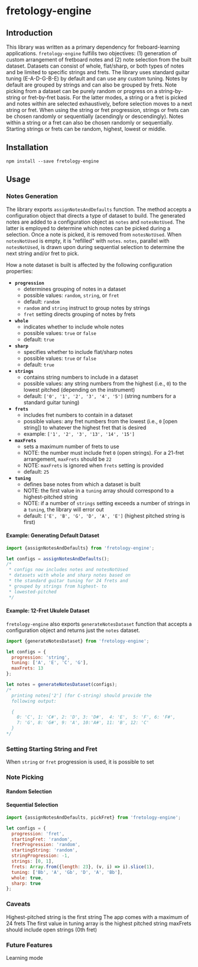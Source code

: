 # fretology-engine

## Introduction

This library was written as a primary dependency for freboard-learning applications.
`fretology-engine` fulfills two objectives: (1) generation of custom arrangement of 
fretboard notes and (2) note selection from the built dataset.  Datasets can consist
of whole, flat/sharp, or both types of notes and be limited to specific strings and 
frets.  The library uses standard guitar tuning (E-A-D-G-B-E) by default and can use 
any custom tuning.  Notes by default are grouped by strings and can also be grouped 
by frets.  Note picking from a dataset can be purely random or progress on a 
string-by-string or fret-by-fret basis.  For the latter modes, a string or a fret is 
picked and notes within are selected exhaustively, before selection moves to a next 
string or fret.  When using the string or fret progression, strings or frets can be 
chosen randomly or sequentially (acendingly or descendingly).  Notes within a string
or a fret can also be chosen randomly or sequentially.  Starting strings or frets
can be random, highest, lowest or middle.

## Installation

```
npm install --save fretology-engine
```

## Usage

### Notes Generation

The library exports `assignNotesAndDefaults` function.  The method accepts a
configuration object that directs a type of dataset to build.  The generated notes
are added to a configuration object as `notes` and `notesNotUsed`.  The latter is
employed to determine which notes can be picked during a selection.  Once a note is
picked, it is removed from `notesNotUsed`.  When `notesNotUsed` is empty, it is
"refilled" with `notes`.  `notes`, parallel with `notesNotUsed`, is drawn upon during
sequential selection to determine the next string and/or fret to pick.

How a note dataset is built is affected by the following configuration properties:

* **`progression`**
  * determines grouping of notes in a dataset
  * possible values: `random`, `string`, or `fret`
  * default: `random`
  * `random` and `string` instruct to group notes by strings
  * `fret` setting directs grouping of notes by frets
* **`whole`**
  * indicates whether to include whole notes
  * possible values: `true` or `false`
  * default: `true`
* **`sharp`**
  * specifies whether to include flat/sharp notes
  * possible values: `true` or `false`
  * default: `true`
* **`strings`**
  * contains string numbers to include in a dataset
  * possible values: any string numbers from the highest (i.e., `0`) to the lowest
    pitched (depending on the instrument)
  * default: `['0', '1', '2', '3', '4', '5']` (string numbers for a 
    standard guitar tuning)
* **`frets`**
  * includes fret numbers to contain in a dataset
  * possible values: any fret numbers from the lowest (i.e., `0` [open string]) to
    whatever the highest fret that is desired
  * example: `['1', '2', '3', '13', '14', '15']`
* **`maxFrets`**
  * sets a maximum number of frets to use
  * NOTE: the number must include fret `0` (open strings).  For a 21-fret arrangement,
    `maxFrets` should be `22`
  * NOTE: `maxFrets` is ignored when `frets` setting is provided
  * default: `25`
* **`tuning`**
  * defines base notes from which a dataset is built
  * NOTE: the first value in a `tuning` array should correspond to a highest-pitched
    string
  * NOTE: if a number of `strings` setting exceeds a number of strings in a `tuning`,
    the library will error out
  * default: `['E', 'B', 'G', 'D', 'A', 'E']` (highest pitched string is 
    first)
    
#### Example: Generating Default Dataset

```javascript
import {assignNotesAndDefaults} from 'fretology-engine';

let configs = assignNotesAndDefaults();
/* 
 * configs now includes notes and notesNotUsed
 * datasets with whole and sharp notes based on
 * the standard guitar tuning for 24 frets and
 * grouped by strings from highest- to 
 * lowested-pitched
 */
```

#### Example: 12-Fret Ukulele Dataset

`fretology-engine` also exports `generateNotesDataset` function that accepts a
configuration object and returns just the `notes` dataset.

```javascript
import {generateNotesDataset} from 'fretology-engine';

let configs = {
  progression: 'string', 
  tuning: ['A', 'E', 'C', 'G'], 
  maxFrets: 13
};

let notes = generateNotesDataset(configs);
/*
  printing notes['2'] (for C-string) should provide the
  following output:

  {
    0: 'C', 1: 'C#', 2: 'D', 3: 'D#',  4: 'E',  5: 'F', 6: 'F#',
    7: 'G', 8: 'G#', 9: 'A', 10:'A#', 11: 'B', 12: 'C'
  }
*/
```

### Setting Starting String and Fret

When `string` or `fret` progression is used, it is possible to set 

### Note Picking

#### Random Selection

#### Sequential Selection

```javascript
import {assignNotesAndDefaults, pickFret} from 'fretology-engine';

let configs = {
  progression: 'fret',
  startingFret: 'random',
  fretProgression: 'random',
  startingString: 'random',
  stringProgression: -1,
  strings: [0, 1],
  frets: Array.from({length: 23}, (v, i) => i).slice(1),
  tuning: ['Bb', 'A', 'Gb', 'D', 'A', 'Bb'],
  whole: true,
  sharp: true
};
```

### Caveats

Highest-pitched string is the first string
The app comes with a maximum of 24 frets
The first value in tuning array is the highest pitched string
maxFrets should include open strings (0th fret)

### Future Features

Learning mode
